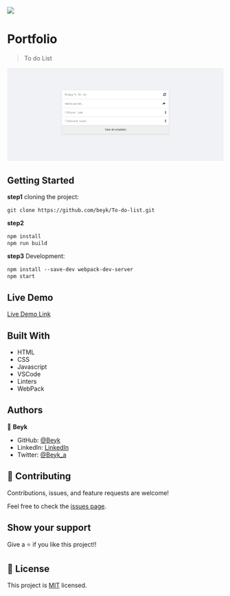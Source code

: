 ![](https://img.shields.io/badge/Microverse-blueviolet)

# Portfolio

> To do List

![screenshot](./screenshot.png)

## Getting Started
**step1** cloning the project:
```
git clone https://github.com/beyk/To-do-list.git
```
**step2** 
```
npm install
npm run build
```
**step3** Development:
```
npm install --save-dev webpack-dev-server
npm start   
```
## Live Demo

[Live Demo Link](https://beyk.github.io/To-do-list/)

## Built With

- HTML
- CSS
- Javascript
- VSCode
- Linters
- WebPack

## Authors

👤 **Beyk**

- GitHub: [@Beyk](https://github.com/beyk)
- LinkedIn: [LinkedIn](https://www.linkedin.com/in/asghar-beykmohammadi-1b16b291/)
- Twitter: [@Beyk_a](https://twitter.com/beyk_a)

## 🤝 Contributing

Contributions, issues, and feature requests are welcome!

Feel free to check the [issues page](#).

## Show your support

Give a ⭐️ if you like this project!!

## 📝 License

This project is [MIT](./LICENSE) licensed.

